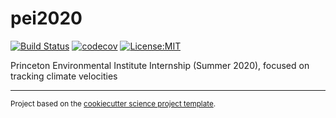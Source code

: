 pei2020
==============================
[![Build Status](https://travis-ci.com/chazbethelbrescia/pei2020.svg?branch=master)](https://travis-ci.com/chazbethelbrescia/pei2020)
[![codecov](https://codecov.io/gh/chazbethelbrescia/pei2020/branch/master/graph/badge.svg)](https://codecov.io/gh/chazbethelbrescia/pei2020)
[![License:MIT](https://img.shields.io/badge/License-MIT-lightgray.svg?style=flt-square)](https://opensource.org/licenses/MIT)

Princeton Environmental Institute Internship (Summer 2020), focused on tracking climate velocities

--------

<p><small>Project based on the <a target="_blank" href="https://github.com/jbusecke/cookiecutter-science-project">cookiecutter science project template</a>.</small></p>
